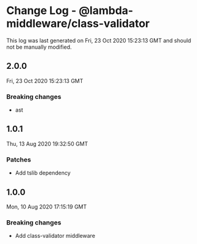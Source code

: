 # Change Log - @lambda-middleware/class-validator

This log was last generated on Fri, 23 Oct 2020 15:23:13 GMT and should not be manually modified.

## 2.0.0
Fri, 23 Oct 2020 15:23:13 GMT

### Breaking changes

- ast

## 1.0.1
Thu, 13 Aug 2020 19:32:50 GMT

### Patches

- Add tslib dependency

## 1.0.0
Mon, 10 Aug 2020 17:15:19 GMT

### Breaking changes

- Add class-validator middleware

